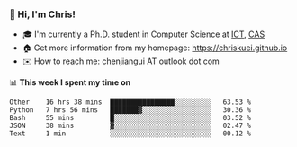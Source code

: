 ### 👋 Hi, I'm Chris!

<!--
**Chriskuei/Chriskuei** is a ✨ _special_ ✨ repository because its `README.md` (this file) appears on your GitHub profile.

Here are some ideas to get you started:

- 🔭 I’m currently working on ...
- 🌱 I’m currently learning ...
- 👯 I’m looking to collaborate on ...
- 🤔 I’m looking for help with ...
- 💬 Ask me about ...
- 📫 How to reach me: ...
- 😄 Pronouns: ...
- ⚡ Fun fact: ...
-->

- 🎓 I'm currently a Ph.D. student in Computer Science at [ICT](http://www.ict.ac.cn), [CAS](https://www.ucas.ac.cn)
- 🏠 Get more information from my homepage: https://chriskuei.github.io
- ✉️ How to reach me: chenjiangui AT outlook dot com

📊 **This week I spent my time on**

<!--START_SECTION:waka-->
```text
Other    16 hrs 38 mins  ████████████████░░░░░░░░░   63.53 % 
Python   7 hrs 56 mins   ███████▓░░░░░░░░░░░░░░░░░   30.36 % 
Bash     55 mins         █░░░░░░░░░░░░░░░░░░░░░░░░   03.52 % 
JSON     38 mins         ▓░░░░░░░░░░░░░░░░░░░░░░░░   02.47 % 
Text     1 min           ░░░░░░░░░░░░░░░░░░░░░░░░░   00.12 % 
```
<!--END_SECTION:waka-->
